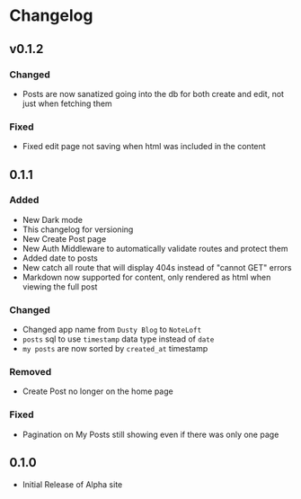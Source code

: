 # Changelog

## v0.1.2

### Changed

- Posts are now sanatized going into the db for both create and edit, not just when fetching them

### Fixed

- Fixed edit page not saving when html was included in the content

## 0.1.1

### Added

- New Dark mode
- This changelog for versioning
- New Create Post page
- New Auth Middleware to automatically validate routes and protect them
- Added date to posts
- New catch all route that will display 404s instead of "cannot GET" errors
- Markdown now supported for content, only rendered as html when viewing the full post

### Changed

- Changed app name from `Dusty Blog` to `NoteLoft`
- `posts` sql to use `timestamp` data type instead of `date`
- `my posts` are now sorted by `created_at` timestamp

### Removed

- Create Post no longer on the home page

### Fixed

- Pagination on My Posts still showing even if there was only one page

## 0.1.0

- Initial Release of Alpha site
